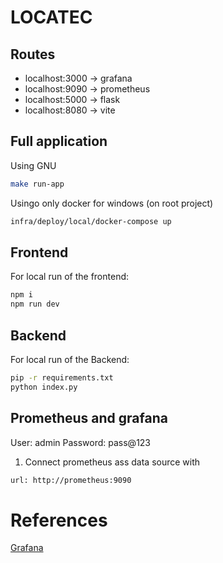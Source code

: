# LOCATEC

## Routes

- localhost:3000 -> grafana
- localhost:9090 -> prometheus
- localhost:5000 -> flask
- localhost:8080 -> vite

## Full application

Using GNU

```bash
make run-app
```

Usingo only docker for windows (on root project)

```bash
infra/deploy/local/docker-compose up
```


## Frontend

For local run of the frontend:

```bash
npm i
npm run dev
```

## Backend

For local run of the Backend:

```bash
pip -r requirements.txt
python index.py
```

## Prometheus and grafana

User: admin 
Password: pass@123

1. Connect prometheus ass data source with

```bash
url: http://prometheus:9090
```

# References

[Grafana](https://medium.com/swlh/generate-and-track-metrics-for-flask-api-applications-using-prometheus-and-grafana-55ddd39866f0)